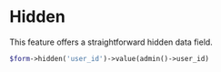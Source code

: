 # Hidden

This feature offers a straightforward hidden data field.
```php
$form->hidden('user_id')->value(admin()->user_id)
```
